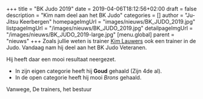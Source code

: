 +++
title = "BK Judo 2019"
date = 2019-04-06T18:12:56+02:00
draft = false
description = "Kim nam deel aan het BK Judo"
categories = []
author = "Ju-Jitsu Keerbergen"
homepageImgUrl = "images/nieuws/BK_JUDO_2019.jpg"
listpageImgUrl = "/images/nieuws/BK_JUDO_2019.jpg"
detailpageImgUrl = "/images/nieuws/BK_JUDO_2019-large.jpg"
[menu.global]
    parent = "nieuws"
+++
Zoals jullie weten is trainer [Kim Lauwers](https://www.jujitsukeerbergen.be/trainers/#Kim_Lauwers) ook een trainer in de Judo.
Vandaag nam hij deel aan het BK Judo Veteranen. 

Hij heeft daar een mooi resultaat neergezet. 
* In zijn eigen categorie heeft hij **Goud** gehaald (Zijn 4de al).
* In de open categorie heeft hij mooi *Brons* gehaald.

Vanwege,
De trainers, het bestuur
